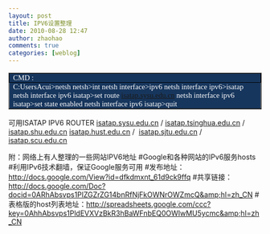 ```yaml
---
layout: post
title: IPV6设置整理
date: 2010-08-28 12:47
author: zhaohao
comments: true
categories: [weblog]
---
```

<table style="border-collapse: collapse;" border="1" cellspacing="0" cellpadding="0">
<tbody>
<tr style="height: 13.7pt;">
<td style="width: 426.1pt; border: 1pt solid windowtext; background: none repeat scroll 0% 0% #17365d; padding: 0cm 5.4pt; height: 13.7pt;" valign="top" width="568"><span lang="EN-US" style="font-size: 11pt; font-family: 'Lucida Console'; color: white;">CMD :</span></td>
</tr>
<tr>
<td style="width: 426.1pt; border-width: medium 1pt 1pt; border-style: none solid solid; border-color: -moz-use-text-color windowtext windowtext; background: none repeat scroll 0% 0% #17365d; padding: 0cm 5.4pt;" valign="top" width="568"><span lang="EN-US" style="font-size: 11pt; font-family: 'Lucida Console'; color: white;">C:UsersAcui&gt;netsh
netsh&gt;int
netsh interface&gt;ipv6
netsh interface ipv6&gt;isatap
netsh interface ipv6 isatap&gt;set route <a href="http://isatap.sysu.edu.cn/">isatap.sysu.edu.cn</a>
netsh interface ipv6 isatap&gt;set state enabled
netsh interface ipv6 isatap&gt;quit</span></td>
</tr>
</tbody>
</table>

可用ISATAP IPV6 ROUTER
<a href="http://isatap.sysu.edu.cn/">isatap.sysu.edu.cn</a> / <a href="http://isatap.tsinghua.edu.cn/">isatap.tsinghua.edu.cn</a> / <a href="http://isatap.shu.edu.cn/">isatap.shu.edu.cn</a>
<a href="http://isatap.hust.edu.cn/">isatap.hust.edu.cn</a> /  <a href="http://isatap.sjtu.edu.cn/">isatap.sjtu.edu.cn</a> / <a href="http://isatap.scu.edu.cn/">isatap.scu.edu.cn</a>

附：网络上有人整理的一些网站IPV6地址
#Google和各种网站的IPv6服务hosts #利用IPv6技术翻墙，保证Google服务可用
#发布地址：<a href="http://docs.google.com/View?id=dfkdmxnt_61d9ck9ffq">http://docs.google.com/View?id=dfkdmxnt_61d9ck9ffq</a>
#共享链接：<a href="http://docs.google.com/Doc?docid=0ARhAbsvps1PlZGZrZG14bnRfNjFkOWNrOWZmcQ&amp;hl=zh_CN">http://docs.google.com/Doc?docid=0ARhAbsvps1PlZGZrZG14bnRfNjFkOWNrOWZmcQ&amp;hl=zh_CN</a>
#表格版的host列表地址：<a href="http://spreadsheets.google.com/ccc?key=0AhhAbsvps1PldEVXVzBkR3hBaWFnbEQ0OWIwMU5ycmc&amp;hl=zh_CN">http://spreadsheets.google.com/ccc?key=0AhhAbsvps1PldEVXVzBkR3hBaWFnbEQ0OWIwMU5ycmc&amp;hl=zh_CN</a>
